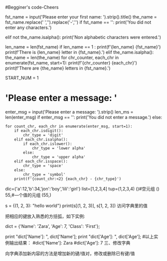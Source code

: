 
#Begginer's code-Cheers


fst_name = input('Please enter your first name: ').strip().title()
the_name = fst_name.replace(' ','').replace('-','')
if fst_name == '':
    print('You did not enter any characters.')

elif not the_name.isalpha():
    print('Non alphabetic characters were entered.')

len_name = len(fst_name)
if len_name == 1 :
    print(f'{len_name} {fst_name}')
    print(f'There is {len_name} letter in {fst_name}.')
elif the_name.isalpha():
    the_name = len(the_name)
    for chr_counter, each_chr in enumerate(fst_name, start=1):
        print(f'{chr_counter} {each_chr}')
    print(f'There are {the_name} letters in {fst_name}.')






START_NUM = 1
# 'Please enter a message: '
enter_msg = input('Please enter a message: ').strip()
len_ms = len(enter_msg)
if enter_msg == '':
    print('You did not enter a message.')
else:
    
        
    for count_chr, each_chr in enumerate(enter_msg, start=1):
        if each_chr.isdigit():
            chr_type = 'digit'
        elif each_chr.isalpha():
            if each_chr.islower():
                chr_type = 'lower alpha'
            else:
                chr_type = 'upper alpha'
        elif each_chr.isspace():
            chr_type = 'space'
        else:
            chr_type = 'symbol'
        print(f'{count_chr:<2} {each_chr} - {chr_type}')




























dic={'a':12,'b':34,'jon':'boy','lili':'girl'}
list=[1,2,3,4]
tup=(1,2,3,4)
()#空元组
()
55,#—个值的元组
(55,)

s = {(1, 2, 3): "hello world"}
print(s[(1, 2, 3)], s[1, 2, 3])
访问字典里的值

把相应的键放入熟悉的方括弧，如下实例:

dict = {'Name': 'Zara', 'Age': 7, 'Class': 'First'};
 
print "dict['Name']: ", dict['Name'];
print "dict['Age']: ", dict['Age'];
#以上实例输出结果：
#dict['Name']: Zara
#dict['Age']: 7
三、修改字典

向字典添加新内容的方法是增加新的键/值对，修改或删除已有键/值
